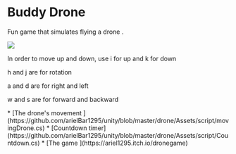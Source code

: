 # Buddy Drone

<p>Fun game that simulates flying a drone .</p>

![](https://media.giphy.com/media/Q8BsM5oByIJvwXofSR/giphy.gif/)

<p>In order to move up and down, use i for up and k for down</p>
<p>h and j are for rotation</p>
<p>a and d are for right and left</p>
<p>w and s are for forward and backward</p>
* [The drone's movement ](https://github.com/arielBar1295/unity/blob/master/drone/Assets/script/movingDrone.cs)
* [Countdown timer](https://github.com/arielBar1295/unity/blob/master/drone/Assets/script/Countdown.cs) 
* [The game ](https://ariel1295.itch.io/dronegame) 
